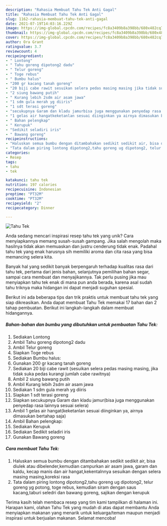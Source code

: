 ```yaml
---
description: "Rahasia Membuat Tahu Tek Anti Gagal"
title: "Rahasia Membuat Tahu Tek Anti Gagal"
slug: 1162-rahasia-membuat-tahu-tek-anti-gagal
date: 2021-07-19T14:03:16.229Z
image: https://img-global.cpcdn.com/recipes/fc8a3409b8a398bb/680x482cq70/tahu-tek-foto-resep-utama.jpg
thumbnail: https://img-global.cpcdn.com/recipes/fc8a3409b8a398bb/680x482cq70/tahu-tek-foto-resep-utama.jpg
cover: https://img-global.cpcdn.com/recipes/fc8a3409b8a398bb/680x482cq70/tahu-tek-foto-resep-utama.jpg
author: Ora Grant
ratingvalue: 3.7
reviewcount: 4
recipeingredient:
- " Lontong"
- " Tahu goreng dipotong2 dadu"
- " Telur goreng"
- " Toge rebus"
- " Bumbu halus"
- "200 gr kacang tanah goreng"
- "20 biji cabe rawit sesuikan selera pedas masing masing jika tidak suka pedas kurangi jumlah cabe rawitnya"
- "2 siung bawang putih"
- " Kurang lebih 2sdm air asam jawa"
- "1 sdm gula merah yg diiris"
- "1 sdt terasi goreng"
- "secukupnya Garam dan kladu jamurbisa juga menggunakan penyedap rasa lainnya sesuai selera"
- "1 gelas air hangatkeketanlan sesuai diinginkan ya airnya dimasukan bertahap saja"
- " Bahan pelengkap"
- " Kerupuk"
- "Sedikit seladiri iris"
- " Bawang goreng"
recipeinstructions:
- "Haluskan semua bumbu dengan ditambahakan sedikit sedikit air, bisa diulek atau dibelender,kemudian campurkan air asam jawa, garam dan kaldu, kecap manis dan air hangat,kekentalnnya sesuikan dengan selera masing masing,koreksi rasa"
- "Tata dalam piring lontong dipotong2,tahu goreng ug dipotong2, telur goreng yg potong, toge rebus, kemudian siram dengan saus kacang,taburi seledri dan bawang goreng, sajikan dengan kerupuk"
categories:
- Resep
tags:
- tahu
- tek

katakunci: tahu tek 
nutrition: 197 calories
recipecuisine: Indonesian
preptime: "PT32M"
cooktime: "PT32M"
recipeyield: "2"
recipecategory: Dinner

---
```



![Tahu Tek](https://img-global.cpcdn.com/recipes/fc8a3409b8a398bb/680x482cq70/tahu-tek-foto-resep-utama.jpg)

Anda sedang mencari inspirasi resep tahu tek yang unik? Cara menyiapkannya memang susah-susah gampang. Jika salah mengolah maka hasilnya tidak akan memuaskan dan justru cenderung tidak enak. Padahal tahu tek yang enak harusnya sih memiliki aroma dan cita rasa yang bisa memancing selera kita.

Banyak hal yang sedikit banyak berpengaruh terhadap kualitas rasa dari tahu tek, pertama dari jenis bahan, selanjutnya pemilihan bahan segar, sampai cara membuat dan menyajikannya. Tak perlu pusing jika mau menyiapkan tahu tek enak di mana pun anda berada, karena asal sudah tahu triknya maka hidangan ini dapat menjadi suguhan spesial.




Berikut ini ada beberapa tips dan trik praktis untuk membuat tahu tek yang siap dikreasikan. Anda dapat membuat Tahu Tek memakai 17 bahan dan 2 tahap pembuatan. Berikut ini langkah-langkah dalam membuat hidangannya.

<!--inarticleads1-->

##### Bahan-bahan dan bumbu yang dibutuhkan untuk pembuatan Tahu Tek:

1. Sediakan  Lontong
1. Ambil  Tahu goreng dipotong2 dadu
1. Ambil  Telur goreng
1. Siapkan  Toge rebus
1. Sediakan  Bumbu halus:
1. Gunakan 200 gr kacang tanah goreng
1. Sediakan 20 biji cabe rawit (sesuikan selera pedas masing masing, jika tidak suka pedas kurangi jumlah cabe rawitnya)
1. Ambil 2 siung bawang putih
1. Ambil  Kurang lebih 2sdm air asam jawa
1. Sediakan 1 sdm gula merah yg diiris
1. Siapkan 1 sdt terasi goreng
1. Siapkan secukupnya Garam dan kladu jamur(bisa juga menggunakan penyedap rasa lainnya sesuai selera)
1. Ambil 1 gelas air hangat(keketanlan sesuai diinginkan ya, airnya dimasukan bertahap saja)
1. Ambil  Bahan pelengkap:
1. Sediakan  Kerupuk
1. Sediakan Sedikit seladiri iris
1. Gunakan  Bawang goreng




<!--inarticleads2-->

##### Cara membuat Tahu Tek:

1. Haluskan semua bumbu dengan ditambahakan sedikit sedikit air, bisa diulek atau dibelender,kemudian campurkan air asam jawa, garam dan kaldu, kecap manis dan air hangat,kekentalnnya sesuikan dengan selera masing masing,koreksi rasa
1. Tata dalam piring lontong dipotong2,tahu goreng ug dipotong2, telur goreng yg potong, toge rebus, kemudian siram dengan saus kacang,taburi seledri dan bawang goreng, sajikan dengan kerupuk




Terima kasih telah membaca resep yang tim kami tampilkan di halaman ini. Harapan kami, olahan Tahu Tek yang mudah di atas dapat membantu Anda menyiapkan makanan yang menarik untuk keluarga/teman maupun menjadi inspirasi untuk berjualan makanan. Selamat mencoba!

